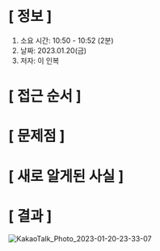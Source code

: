 # **[ 정보 ]**
1. 소요 시간: 10:50 - 10:52 (2분)
2. 날짜: 2023.01.20(금)
3. 저자: 이 인복

# **[ 접근 순서 ]**

# **[ 문제점 ]**

# **[ 새로 알게된 사실 ]**

# **[ 결과 ]**
![KakaoTalk_Photo_2023-01-20-23-33-07](https://user-images.githubusercontent.com/59809278/213724473-88670f05-8ab9-4d9f-878f-6919f11d8703.png)




         
